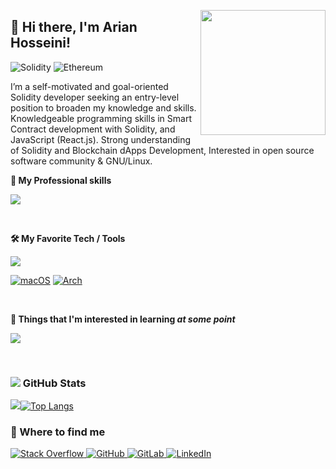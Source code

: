 <img align="right"
    src="https://user-images.githubusercontent.com/5713670/87202985-820dcb80-c2b6-11ea-9f56-7ec461c497c3.gif"
    width='200"' />

## 👋 Hi there, I'm Arian Hosseini!

![Solidity](https://img.shields.io/badge/Solidity-%23363636.svg?style=for-the-badge&logo=solidity&logoColor=white)
 ![Ethereum](https://img.shields.io/badge/Ethereum-3C3C3D?style=for-the-badge&logo=Ethereum&logoColor=white)

<p>
I’m a self-motivated and goal-oriented Solidity developer seeking an entry-level position to broaden my knowledge and skills. Knowledgeable programming skills in Smart Contract development with Solidity, and JavaScript (React.js). Strong understanding of Solidity and Blockchain dApps Development, Interested in open source software community & GNU/Linux. 
</p>


<strong> 🔭 My Professional skills </strong>

<p>
    <a href="https://arianh.ir">
        <img src="https://skillicons.dev/icons?i=solidity,react,js,html,css" />
    </a>
</p>

<br />

<strong> 🛠 My Favorite Tech / Tools </strong>

<p>
    <a href="https://arianhosseini.ir">
        <img src="https://skillicons.dev/icons?i=linux,bash,git,jest,vscode,vim&theme=light" />
    </a>
</p>

[![macOS](https://img.shields.io/badge/mac%20os-000000?style=for-the-badge&logo=macos&logoColor=F0F0F0)](https://arianh.ir)
[![Arch](https://img.shields.io/badge/Arch%20Linux-1793D1?logo=arch-linux&logoColor=fff&style=for-the-badge)](https://arianhosseini.ir)


<br />

<strong> 🤖 Things that I'm interested in learning <i>at some point</i></strong>

<p>
    <a href="https://arianhosseini.ir">
        <img src="https://skillicons.dev/icons?i=vue,electron,deno" />
    </a>
</p>

<br />

<h3><img src="https://img.icons8.com/ios-glyphs/23/000000/github.png"/> GitHub Stats</h3>

![](https://github-profile-summary-cards.vercel.app/api/cards/profile-details?username=aryanhosseini)[![Top Langs](https://github-readme-stats.vercel.app/api/top-langs/?username=aryanhosseini)](https://github.com/aryanhosseini/github-readme-stats)


<h3> 🤝 Where to find me </h3>


[![Stack Overflow](https://img.shields.io/badge/-Stackoverflow-FE7A16?style=for-the-badge&logo=stack-overflow&logoColor=white)
](https://stackoverflow.com/users/11641089/arian-hosseini)[![GitHub](https://img.shields.io/badge/github-%23121011.svg?style=for-the-badge&logo=github&logoColor=white)
](https://github.com/aryanhosseini)[![GitLab](https://img.shields.io/badge/gitlab-%23181717.svg?style=for-the-badge&logo=gitlab&logoColor=white)
](https://gitlab.com/aryanhosseini)[![LinkedIn](https://img.shields.io/badge/linkedin-%230077B5.svg?style=for-the-badge&logo=linkedin&logoColor=white)](https://linkedin.com/in/arianhosseini)

